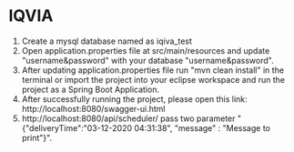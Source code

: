 # IQVIA

1. Create a mysql database named as iqiva_test
2. Open application.properties file at src/main/resources and update "username&password" with your database "username&password".
3. After updating application.properties file run "mvn clean install" in the terminal or import the project into your eclipse workspace and run the project as a Spring Boot Application.
4. After successfully running the project, please open this link: http://localhost:8080/swagger-ui.html
5. http://localhost:8080/api/scheduler/ pass two parameter "{\"deliveryTime\":\"03-12-2020 04:31:38\", \"message\" : \"Message to print\"}".

